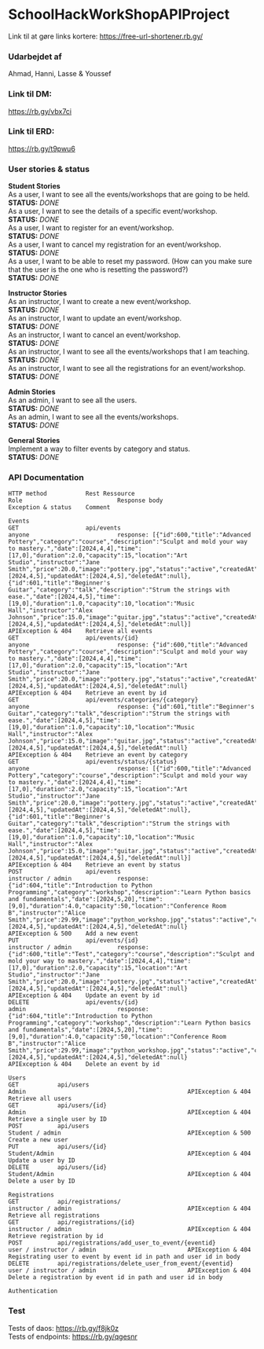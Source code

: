 # SchoolHackWorkShopAPIProject

Link til at gøre links kortere: https://free-url-shortener.rb.gy/

### Udarbejdet af

Ahmad, Hanni, Lasse & Youssef

### Link til DM:

https://rb.gy/vbx7ci

### Link til ERD:

https://rb.gy/t9pwu6

### User stories & status

**Student Stories**  
As a user, I want to see all the events/workshops that are going to be held.  
**STATUS:** *DONE*  
As a user, I want to see the details of a specific event/workshop.  
**STATUS:** *DONE*  
As a user, I want to register for an event/workshop.  
**STATUS:** *DONE*  
As a user, I want to cancel my registration for an event/workshop.  
**STATUS:** *DONE*  
As a user, I want to be able to reset my password.
(How can you make sure that the user is the one who is resetting the password?)  
**STATUS:** *DONE*

**Instructor Stories**  
As an instructor, I want to create a new event/workshop.  
**STATUS:** *DONE*    
As an instructor, I want to update an event/workshop.  
**STATUS:** *DONE*  
As an instructor, I want to cancel an event/workshop.  
**STATUS:** *DONE*  
As an instructor, I want to see all the events/workshops that I am teaching.  
**STATUS:** *DONE*  
As an instructor, I want to see all the registrations for an event/workshop.  
**STATUS:** *DONE*

**Admin Stories**  
As an admin, I want to see all the users.  
**STATUS:** *DONE*  
As an admin, I want to see all the events/workshops.  
**STATUS:** *DONE*

**General Stories**  
Implement a way to filter events by category and status.  
**STATUS:** *DONE*

### API Documentation

    HTTP method           Rest Ressource                                       Role                           Response body                                                                                                                                                                                                                                                                                                                                                                                                                                                                                                                                                                                                                                                                                                 Exception & status    Comment
    
    Events
    GET                   api/events                                           anyone                         response: [{"id":600,"title":"Advanced Pottery","category":"course","description":"Sculpt and mold your way to mastery.","date":[2024,4,4],"time":[17,0],"duration":2.0,"capacity":15,"location":"Art Studio","instructor":"Jane Smith","price":20.0,"image":"pottery.jpg","status":"active","createdAt":[2024,4,5],"updatedAt":[2024,4,5],"deletedAt":null},{"id":601,"title":"Beginner's Guitar","category":"talk","description":"Strum the strings with ease.","date":[2024,4,5],"time":[19,0],"duration":1.0,"capacity":10,"location":"Music Hall","instructor":"Alex Johnson","price":15.0,"image":"guitar.jpg","status":"active","createdAt":[2024,4,5],"updatedAt":[2024,4,5],"deletedAt":null}]       APIException & 404    Retrieve all events
    GET                   api/events/{id}                                      anyone                         response: {"id":600,"title":"Advanced Pottery","category":"course","description":"Sculpt and mold your way to mastery.","date":[2024,4,4],"time":[17,0],"duration":2.0,"capacity":15,"location":"Art Studio","instructor":"Jane Smith","price":20.0,"image":"pottery.jpg","status":"active","createdAt":[2024,4,5],"updatedAt":[2024,4,5],"deletedAt":null}                                                                                                                                                                                                                                                                                                                                                   APIException & 404    Retrieve an event by id
    GET                   api/events/categories/{category}                     anyone                         response: {"id":601,"title":"Beginner's Guitar","category":"talk","description":"Strum the strings with ease.","date":[2024,4,5],"time":[19,0],"duration":1.0,"capacity":10,"location":"Music Hall","instructor":"Alex Johnson","price":15.0,"image":"guitar.jpg","status":"active","createdAt":[2024,4,5],"updatedAt":[2024,4,5],"deletedAt":null}                                                                                                                                                                                                                                                                                                                                                           APIException & 404    Retrieve an event by category
    GET                   api/events/status/{status}                           anyone                         response: [{"id":600,"title":"Advanced Pottery","category":"course","description":"Sculpt and mold your way to mastery.","date":[2024,4,4],"time":[17,0],"duration":2.0,"capacity":15,"location":"Art Studio","instructor":"Jane Smith","price":20.0,"image":"pottery.jpg","status":"active","createdAt":[2024,4,5],"updatedAt":[2024,4,5],"deletedAt":null},{"id":601,"title":"Beginner's Guitar","category":"talk","description":"Strum the strings with ease.","date":[2024,4,5],"time":[19,0],"duration":1.0,"capacity":10,"location":"Music Hall","instructor":"Alex Johnson","price":15.0,"image":"guitar.jpg","status":"active","createdAt":[2024,4,5],"updatedAt":[2024,4,5],"deletedAt":null}]       APIException & 404    Retrieve an event by status
    POST                  api/events                                           instructor / admin             response: {"id":604,"title":"Introduction to Python Programming","category":"workshop","description":"Learn Python basics and fundamentals","date":[2024,5,20],"time":[9,0],"duration":4.0,"capacity":50,"location":"Conference Room B","instructor":"Alice Smith","price":29.99,"image":"python_workshop.jpg","status":"active","createdAt":[2024,4,5],"updatedAt":[2024,4,5],"deletedAt":null}                                                                                                                                                                                                                                                                                                              APIException & 500    Add a new event
    PUT                   api/events/{id}                                      instructor / admin             response: {"id":600,"title":"Test","category":"course","description":"Sculpt and mold your way to mastery.","date":[2024,4,4],"time":[17,0],"duration":2.0,"capacity":15,"location":"Art Studio","instructor":"Jane Smith","price":20.0,"image":"pottery.jpg","status":"active","createdAt":[2024,4,5],"updatedAt":[2024,4,5],"deletedAt":null}                                                                                                                                                                                                                                                                                                                                                               APIException & 404    Update an event by id
    DELETE                api/events/{id}                                      admin                          response: {"id":604,"title":"Introduction to Python Programming","category":"workshop","description":"Learn Python basics and fundamentals","date":[2024,5,20],"time":[9,0],"duration":4.0,"capacity":50,"location":"Conference Room B","instructor":"Alice Smith","price":29.99,"image":"python_workshop.jpg","status":"active","createdAt":[2024,4,5],"updatedAt":[2024,4,5],"deletedAt":null}                                                                                                                                                                                                                                                                                                              APIException & 404    Delete an event by id

    Users
    GET           api/users                                             Admin                                              APIException & 404    Retrieve all users
    GET           api/users/{id}                                        Admin                                              APIException & 404    Retrieve a single user by ID
    POST          api/users                                             Student / admin                                    APIException & 500    Create a new user
    PUT           api/users/{id}                                        Student/Admin                                      APIException & 404    Update a user by ID
    DELETE        api/users/{id}                                        Student/Admin                                      APIException & 404    Delete a user by ID
 
    Registrations
    GET           api/registrations/                                    instructor / admin                                 APIException & 404    Retrieve all registrations
    GET           api/registrations/{id}                                instructor / admin                                 APIException & 404    Retrieve registration by id
    POST          api/registrations/add_user_to_event/{eventid}         user / instructor / admin                          APIException & 404    Registrating user to event by event id in path and user id in body 
    DELETE        api/registrations/delete_user_from_event/{eventid}    user / instructor / admin                          APIException & 404    Delete a registration by event id in path and user id in body

    Authentication



### Test
Tests of daos: https://rb.gy/f8jk0z  
Tests of endpoints: https://rb.gy/qgesnr